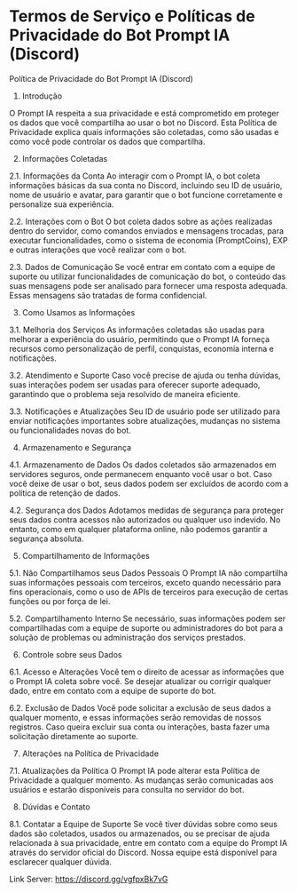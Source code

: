 # Termos de Serviço e Políticas de Privacidade do Bot Prompt IA (Discord)

Política de Privacidade do Bot Prompt IA (Discord)

1. Introdução

O Prompt IA respeita a sua privacidade e está comprometido em proteger os dados que você compartilha ao usar o bot no Discord. Esta Política de Privacidade explica quais informações são coletadas, como são usadas e como você pode controlar os dados que compartilha.

2. Informações Coletadas

2.1. Informações da Conta
Ao interagir com o Prompt IA, o bot coleta informações básicas da sua conta no Discord, incluindo seu ID de usuário, nome de usuário e avatar, para garantir que o bot funcione corretamente e personalize sua experiência.

2.2. Interações com o Bot
O bot coleta dados sobre as ações realizadas dentro do servidor, como comandos enviados e mensagens trocadas, para executar funcionalidades, como o sistema de economia (PromptCoins), EXP e outras interações que você realizar com o bot.

2.3. Dados de Comunicação
Se você entrar em contato com a equipe de suporte ou utilizar funcionalidades de comunicação do bot, o conteúdo das suas mensagens pode ser analisado para fornecer uma resposta adequada. Essas mensagens são tratadas de forma confidencial.

3. Como Usamos as Informações

3.1. Melhoria dos Serviços
As informações coletadas são usadas para melhorar a experiência do usuário, permitindo que o Prompt IA forneça recursos como personalização de perfil, conquistas, economia interna e notificações.

3.2. Atendimento e Suporte
Caso você precise de ajuda ou tenha dúvidas, suas interações podem ser usadas para oferecer suporte adequado, garantindo que o problema seja resolvido de maneira eficiente.

3.3. Notificações e Atualizações
Seu ID de usuário pode ser utilizado para enviar notificações importantes sobre atualizações, mudanças no sistema ou funcionalidades novas do bot.

4. Armazenamento e Segurança

4.1. Armazenamento de Dados
Os dados coletados são armazenados em servidores seguros, onde permanecem enquanto você usar o bot. Caso você deixe de usar o bot, seus dados podem ser excluídos de acordo com a política de retenção de dados.

4.2. Segurança dos Dados
Adotamos medidas de segurança para proteger seus dados contra acessos não autorizados ou qualquer uso indevido. No entanto, como em qualquer plataforma online, não podemos garantir a segurança absoluta.

5. Compartilhamento de Informações

5.1. Não Compartilhamos seus Dados Pessoais
O Prompt IA não compartilha suas informações pessoais com terceiros, exceto quando necessário para fins operacionais, como o uso de APIs de terceiros para execução de certas funções ou por força de lei.

5.2. Compartilhamento Interno
Se necessário, suas informações podem ser compartilhadas com a equipe de suporte ou administradores do bot para a solução de problemas ou administração dos serviços prestados.

6. Controle sobre seus Dados

6.1. Acesso e Alterações
Você tem o direito de acessar as informações que o Prompt IA coleta sobre você. Se desejar atualizar ou corrigir qualquer dado, entre em contato com a equipe de suporte do bot.

6.2. Exclusão de Dados
Você pode solicitar a exclusão de seus dados a qualquer momento, e essas informações serão removidas de nossos registros. Caso queira excluir sua conta ou interações, basta fazer uma solicitação diretamente ao suporte.

7. Alterações na Política de Privacidade

7.1. Atualizações da Política
O Prompt IA pode alterar esta Política de Privacidade a qualquer momento. As mudanças serão comunicadas aos usuários e estarão disponíveis para consulta no servidor do bot.

8. Dúvidas e Contato

8.1. Contatar a Equipe de Suporte
Se você tiver dúvidas sobre como seus dados são coletados, usados ou armazenados, ou se precisar de ajuda relacionada à sua privacidade, entre em contato com a equipe do Prompt IA através do servidor oficial do Discord. Nossa equipe está disponível para esclarecer qualquer dúvida.

Link Server: 
https://discord.gg/vgfpxBk7vG
